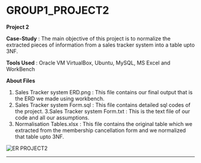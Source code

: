 # GROUP1_PROJECT2

**Project 2**

**Case-Study** : The main objective of this project is to normalize the extracted pieces of information from a sales tracker system into a table upto 3NF.

**Tools Used** : Oracle VM VirtualBox, Ubuntu, MySQL, MS Excel and WorkBench

**About Files**
1. Sales Tracker system ERD.png : This file contains our final output that is the ERD we made using workbench.
2. Sales Tracker system Form.sql : This file contains detailed sql codes of the project.
3.Sales Tracker system Form.txt : This is the text file of our code and all our assumptions.
4. Normalisation Tables.xlsx : This file contains the original table which we extracted from the membership 
cancellation form and we normalized that table upto 3NF. 
  
  ![ER PROJECT2](https://user-images.githubusercontent.com/93238919/157853169-28efa8df-161b-4f18-8acd-7748559ca7e4.jpeg)


--------------------------------------------------------------------------------------------------------------------------------------------------------------------------

